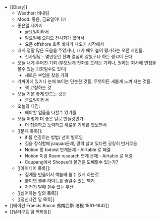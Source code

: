 - [[Diary]]
    - Weather: 비내림
    - Mood: 좋음, 금요일이니까
    - 좋은일 세가지
        - 금요일이라서
        - 일요일에 오디오 전시회가 있어서
        - 요즘 offshore 호주 비자가 나오기 시작해서
    - 내게 정말 많은 도움을 주었거나, 내가 매우 높이 평가하는 오랜 지인들.
        - 신사임당 - 몇년동안 진짜 열심히 살았구나 하는 생각이 든다
    - 오늘 내게 주어진 기회 (부모님게 전화를 드리는 기회나, 원하는 회사에 면접을 볼수 있는 기회일수도 있다)
        - 새로운 부업을 찾을 기회
    - 가까이에 있거나 눈에 보이는 단순한 것들, 무엇이든 새롭게 느껴 지는 것들.
        - 책 고정하는 것
    - 오늘 기분 좋게 만드는 것은
        - 금요일이라서
    - 오늘의 다짐:
        - 해야할 일들을 다할수 있기를
    - 오늘 어떻게 더 좋은 날로 만들것인가:
        - 더 집중하고 노력하고 새로운 기회를 엿보면서
    - [[문제 목록]]:
        - ifi를 연결하는 방법/ 선이 별로임
        - 집을 장식할때 jiaquan문제, 망약 살고 있다면 굉장히 번거로움
        - Notion 랑 todoist 연계문제 - Airtable 로 해결
        - Notion 이랑 Roam research 연계 문제 - Airtable 로 해결
        - Coupang에서 Shopee에 물건을 도배할수 있는가?
    - [[아이디어 목록]]:
        - 집게를 만들어서 책볼쌔 쓸수 있게 하는것
        - 붙이면 블루 라이트를 줄일수 있는 벽지
        - 자전거 탈때 쓸수 있는 우산
    - [[싫어하는 일의 목록]]
    - [[정신나간 일 목록]]
- [[베이컨 Francis Bacon 弗朗西斯 培根 1561-1642]]
- [[달러구트 꿈 백화점]]
